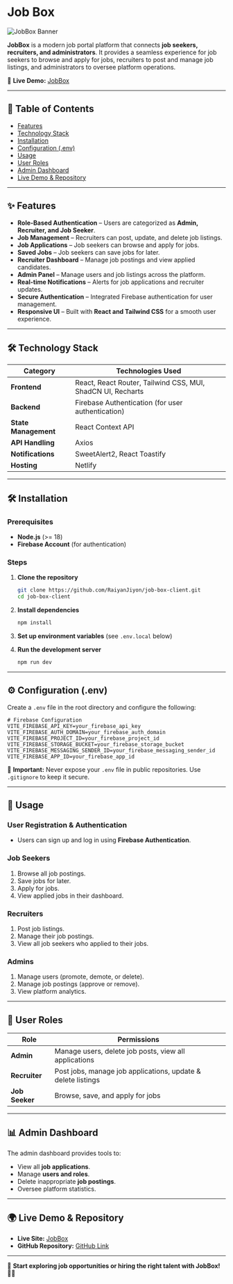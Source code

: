 # **Job Box**  
![JobBox Banner](https://i.ibb.co.com/Y43Jtxj1/project-banner.png)

**JobBox** is a modern job portal platform that connects **job seekers, recruiters, and administrators**. It provides a seamless experience for job seekers to browse and apply for jobs, recruiters to post and manage job listings, and administrators to oversee platform operations.

🚀 **Live Demo:** [JobBox](https://job-box1.netlify.app/)

---

## 📖 Table of Contents

- [Features](#features)
- [Technology Stack](#technology-stack)
- [Installation](#installation)
- [Configuration (.env)](#configuration-env)
- [Usage](#usage)
- [User Roles](#user-roles)
- [Admin Dashboard](#admin-dashboard)
- [Live Demo & Repository](#live-demo--repository)

---

<h2 id="features" styles="hidden">✨ Features</h2>

- **Role-Based Authentication** – Users are categorized as **Admin, Recruiter, and Job Seeker**.
- **Job Management** – Recruiters can post, update, and delete job listings.
- **Job Applications** – Job seekers can browse and apply for jobs.
- **Saved Jobs** – Job seekers can save jobs for later.
- **Recruiter Dashboard** – Manage job postings and view applied candidates.
- **Admin Panel** – Manage users and job listings across the platform.
- **Real-time Notifications** – Alerts for job applications and recruiter updates.
- **Secure Authentication** – Integrated Firebase authentication for user management.
- **Responsive UI** – Built with **React and Tailwind CSS** for a smooth user experience.

---

<h2 id="technology-stack" styles="hidden">🛠️ Technology Stack</h2>

| Category           | Technologies Used                                           |
| ------------------ | ----------------------------------------------------------- |
| **Frontend**       | React, React Router, Tailwind CSS, MUI, ShadCN UI, Recharts |
| **Backend**        | Firebase Authentication (for user authentication)           |
| **State Management** | React Context API |
| **API Handling**   | Axios                                                       |
| **Notifications**  | SweetAlert2, React Toastify                                |
| **Hosting**        | Netlify                       |

---

<h2 id="installation" styles="hidden">🛠 Installation</h2>

### Prerequisites

- **Node.js** (>= 18)
- **Firebase Account** (for authentication)

### Steps

1. **Clone the repository**

   ```sh
   git clone https://github.com/RaiyanJiyon/job-box-client.git
   cd job-box-client
   ```

2. **Install dependencies**

   ```sh
   npm install
   ```

3. **Set up environment variables** (see `.env.local` below)

4. **Run the development server**
   ```sh
   npm run dev
   ```

---

<h2 id="configuration-env" styles="hidden">⚙️ Configuration (.env)</h2>

Create a `.env` file in the root directory and configure the following:

```env
# Firebase Configuration
VITE_FIREBASE_API_KEY=your_firebase_api_key
VITE_FIREBASE_AUTH_DOMAIN=your_firebase_auth_domain
VITE_FIREBASE_PROJECT_ID=your_firebase_project_id
VITE_FIREBASE_STORAGE_BUCKET=your_firebase_storage_bucket
VITE_FIREBASE_MESSAGING_SENDER_ID=your_firebase_messaging_sender_id
VITE_FIREBASE_APP_ID=your_firebase_app_id
```

🚨 **Important:** Never expose your `.env` file in public repositories. Use `.gitignore` to keep it secure.

---

<h2 id="usage" styles="hidden">🚀 Usage</h2>

### User Registration & Authentication
- Users can sign up and log in using **Firebase Authentication**.

### Job Seekers
1. Browse all job postings.
2. Save jobs for later.
3. Apply for jobs.
4. View applied jobs in their dashboard.

### Recruiters
1. Post job listings.
2. Manage their job postings.
3. View all job seekers who applied to their jobs.

### Admins
1. Manage users (promote, demote, or delete).
2. Manage job postings (approve or remove).
3. View platform analytics.

---

<h2 id="user-roles" styles="hidden">👤 User Roles</h2>

| Role       | Permissions |
|------------|------------|
| **Admin**  | Manage users, delete job posts, view all applications |
| **Recruiter** | Post jobs, manage job applications, update & delete listings |
| **Job Seeker** | Browse, save, and apply for jobs |

---

<h2 id="admin-dashboard">📊 Admin Dashboard</h2>

The admin dashboard provides tools to:
- View all **job applications**.
- Manage **users and roles**.
- Delete inappropriate **job postings**.
- Oversee platform statistics.

---

<h2 id="live-demo--repository">🌍 Live Demo & Repository</h2>

- **Live Site:** [JobBox](https://job-box1.netlify.app/)
- **GitHub Repository:** [GitHub Link](https://github.com/RaiyanJiyon/job-box-client.git)

---

🚀 **Start exploring job opportunities or hiring the right talent with JobBox!** 💼🎯